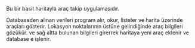 Bu bir basit haritayla araç takip uygulamasıdır.

Databaseden alınan verileri program alır, okur, listeler ve harita üzerinde araçları gösterir. Lokasyon noktalarının üstüne gelindiğinde araç bilgileri gözükür. ve sağ altta bulunan bilgileri girerrek haritaya yeni araç eklenir ve database e işlenir.
